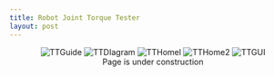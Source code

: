 ```yaml
---
title: Robot Joint Torque Tester
layout: post
---
```

<div style="text-align: center;">
<img src="https://www.donaldle.com/assets/images/TTGuide.JPG" alt="TTGuide" /> 
<img src="https://www.donaldle.com/assets/images/TTDIagram.JPG" alt="TTDIagram"/>
<img src="https://www.donaldle.com/assets/images/TTHome1.JPG" alt="TTHomel" /> 
<img src="https://www.donaldle.com/assets/images/TTHome2.JPG" alt="TTHome2" /> 
<img src="https://www.donaldle.com/assets/images/TTGUI.JPG" alt="TTGUI" /> 
  
</div>
<center>Page is under construction </center>

